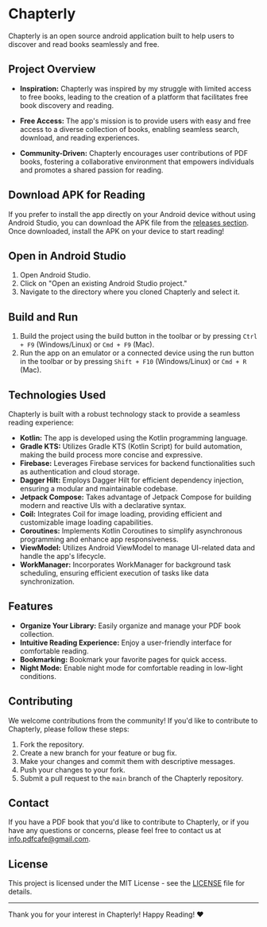 # Chapterly

Chapterly is an open source android application built to help users to discover and read books seamlessly and free.

## Project Overview

- **Inspiration:** Chapterly was inspired by my struggle with limited access to free books, leading to the creation of a platform that facilitates free book discovery and reading.

- **Free Access:** The app's mission is to provide users with easy and free access to a diverse collection of books, enabling seamless search, download, and reading experiences.

- **Community-Driven:** Chapterly encourages user contributions of PDF books, fostering a collaborative environment that empowers individuals and promotes a shared passion for reading.

## Download APK for Reading

If you prefer to install the app directly on your Android device without using Android Studio, you can download the APK file from the [releases section](https://github.com/jordan-jakisa/Chapterly/releases). Once downloaded, install the APK on your device to start reading!

## Open in Android Studio

1. Open Android Studio.
2. Click on "Open an existing Android Studio project."
3. Navigate to the directory where you cloned Chapterly and select it.

## Build and Run

1. Build the project using the build button in the toolbar or by pressing `Ctrl + F9` (Windows/Linux) or `Cmd + F9` (Mac).
2. Run the app on an emulator or a connected device using the run button in the toolbar or by pressing `Shift + F10` (Windows/Linux) or `Cmd + R` (Mac).

## Technologies Used

Chapterly is built with a robust technology stack to provide a seamless reading experience:

- **Kotlin:** The app is developed using the Kotlin programming language.
- **Gradle KTS:** Utilizes Gradle KTS (Kotlin Script) for build automation, making the build process more concise and expressive.
- **Firebase:** Leverages Firebase services for backend functionalities such as authentication and cloud storage.
- **Dagger Hilt:** Employs Dagger Hilt for efficient dependency injection, ensuring a modular and maintainable codebase.
- **Jetpack Compose:** Takes advantage of Jetpack Compose for building modern and reactive UIs with a declarative syntax.
- **Coil:** Integrates Coil for image loading, providing efficient and customizable image loading capabilities.
- **Coroutines:** Implements Kotlin Coroutines to simplify asynchronous programming and enhance app responsiveness.
- **ViewModel:** Utilizes Android ViewModel to manage UI-related data and handle the app's lifecycle.
- **WorkManager:** Incorporates WorkManager for background task scheduling, ensuring efficient execution of tasks like data synchronization.

## Features

- **Organize Your Library:** Easily organize and manage your PDF book collection.
- **Intuitive Reading Experience:** Enjoy a user-friendly interface for comfortable reading.
- **Bookmarking:** Bookmark your favorite pages for quick access.
- **Night Mode:** Enable night mode for comfortable reading in low-light conditions.

## Contributing

We welcome contributions from the community! If you'd like to contribute to Chapterly, please follow these steps:

1. Fork the repository.
2. Create a new branch for your feature or bug fix.
3. Make your changes and commit them with descriptive messages.
4. Push your changes to your fork.
5. Submit a pull request to the `main` branch of the Chapterly repository.

## Contact

If you have a PDF book that you'd like to contribute to Chapterly, or if you have any questions or concerns, please feel free to contact us at [info.pdfcafe@gmail.com](mailto:info.pdfcafe@gmail.com).

## License

This project is licensed under the MIT License - see the [LICENSE](LICENSE) file for details.

---

Thank you for your interest in Chapterly! Happy Reading! ❤️
